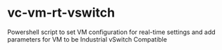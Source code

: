 # vc-vm-rt-vswitch
Powershell script to set VM configuration for real-time settings and add parameters for VM to be Industrial vSwitch Compatible
